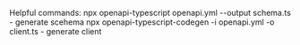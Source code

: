 Helpful commands: 
npx openapi-typescript openapi.yml --output schema.ts - generate scehema 
npx openapi-typescript-codegen -i openapi.yml -o client.ts - generate client